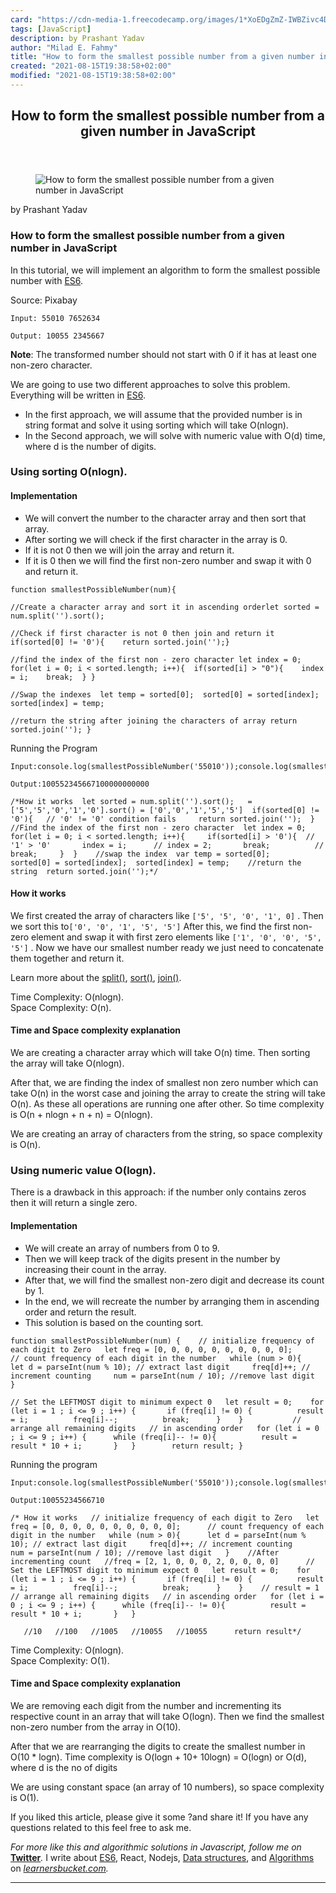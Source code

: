 ```yaml
---
card: "https://cdn-media-1.freecodecamp.org/images/1*XoEDgZmZ-IWBZivc4DJakg.jpeg"
tags: [JavaScript]
description: by Prashant Yadav
author: "Milad E. Fahmy"
title: "How to form the smallest possible number from a given number in JavaScript"
created: "2021-08-15T19:38:58+02:00"
modified: "2021-08-15T19:38:58+02:00"
---
```

<div class="site-wrapper">
<main id="site-main" class="site-main outer">
<div class="inner">
<article class="post-full post tag-javascript tag-algorithms tag-es6 tag-programming tag-data-structures ">
<header class="post-full-header">
<h1 class="post-full-title">How to form the smallest possible number from a given number in JavaScript</h1>
</header>
<figure class="post-full-image">
<picture>
<source media="(max-width: 700px)" sizes="1px" srcset="data:image/gif;base64,R0lGODlhAQABAIAAAAAAAP///yH5BAEAAAAALAAAAAABAAEAAAIBRAA7 1w">
<source media="(min-width: 701px)" sizes="(max-width: 800px) 400px,
(max-width: 1170px) 700px,
1400px" srcset="https://cdn-media-1.freecodecamp.org/images/1*XoEDgZmZ-IWBZivc4DJakg.jpeg 300w,
https://cdn-media-1.freecodecamp.org/images/1*XoEDgZmZ-IWBZivc4DJakg.jpeg 600w,
https://cdn-media-1.freecodecamp.org/images/1*XoEDgZmZ-IWBZivc4DJakg.jpeg 1000w,
https://cdn-media-1.freecodecamp.org/images/1*XoEDgZmZ-IWBZivc4DJakg.jpeg 2000w">
<img onerror="this.style.display='none'" src="https://cdn-media-1.freecodecamp.org/images/1*XoEDgZmZ-IWBZivc4DJakg.jpeg" alt="How to form the smallest possible number from a given number in JavaScript">
</picture>
</figure>
<section class="post-full-content">
<div class="post-content medium-migrated-article">
<p>by Prashant Yadav</p>
<h1 id="how-to-form-the-smallest-possible-number-from-a-given-number-in-javascript">How to form the smallest possible number from a given number in JavaScript</h1>
<p>In this tutorial, we will implement an algorithm to form the smallest possible number with <a href="https://learnersbucket.com/tutorials/es6/es6-intro/" rel="noopener">ES6</a>.</p>
<figcaption>Source: Pixabay</figcaption>
</figure><pre><code>Input: 55010 7652634</code></pre><pre><code>Output: 10055 2345667</code></pre>
<p><strong>Note</strong>: The transformed number should not start with 0 if it has at least one non-zero character.</p>
<p>We are going to use two different approaches to solve this problem. Everything will be written in <a href="https://learnersbucket.com/tutorials/es6/es6-intro" rel="noopener">ES6</a>.</p>
<ul>
<li>In the first approach, we will assume that the provided number is in string format and solve it using sorting which will take O(nlogn).</li>
<li>In the Second approach, we will solve with numeric value with O(d) time, where d is the number of digits.</li>
</ul>
<h3 id="using-sorting-o-nlogn-">Using sorting O(nlogn).</h3>
<h4 id="implementation">Implementation</h4>
<ul>
<li>We will convert the number to the character array and then sort that array.</li>
<li>After sorting we will check if the first character in the array is 0.</li>
<li>If it is not 0 then we will join the array and return it.</li>
<li>If it is 0 then we will find the first non-zero number and swap it with 0 and return it.</li>
</ul><pre><code>function smallestPossibleNumber(num){</code></pre><pre><code>//Create a character array and sort it in ascending orderlet sorted = num.split('').sort();</code></pre><pre><code>//Check if first character is not 0 then join and return it if(sorted[0] != '0'){    return sorted.join('');}</code></pre><pre><code>//find the index of the first non - zero character let index = 0; for(let i = 0; i &lt; sorted.length; i++){  if(sorted[i] &gt; "0"){    index = i;    break;  } }</code></pre><pre><code>//Swap the indexes  let temp = sorted[0];  sorted[0] = sorted[index];  sorted[index] = temp;</code></pre><pre><code>//return the string after joining the characters of array return sorted.join(''); }</code></pre>
<p>Running the Program</p><pre><code>Input:console.log(smallestPossibleNumber('55010'));console.log(smallestPossibleNumber('7652634'));console.log(smallestPossibleNumber('000001'));console.log(smallestPossibleNumber('000000'));</code></pre><pre><code>Output:100552345667100000000000</code></pre><pre><code>/*How it works  let sorted = num.split('').sort();   = ['5','5','0','1','0'].sort() = ['0','0','1','5','5']  if(sorted[0] != '0'){   // '0' != '0' condition fails     return sorted.join('');  }    //Find the index of the first non - zero character  let index = 0;  for(let i = 0; i &lt; sorted.length; i++){     if(sorted[i] &gt; '0'){  // '1' &gt; '0'       index = i;      // index = 2;       break;          // break;     }  }    //swap the index  var temp = sorted[0];        sorted[0] = sorted[index];  sorted[index] = temp;    //return the string  return sorted.join('');*/</code></pre>
<h4 id="how-it-works">How it works</h4>
<p>We first created the array of characters like <code>['5', '5', '0', '1', 0]</code> . Then we sort this to<code>['0', '0', '1', '5', '5']</code> After this, we find the first non-zero element and swap it with first zero elements like <code>['1', '0', '0', '5', '5']</code> . Now we have our smallest number ready we just need to concatenate them together and return it.</p>
<p>Learn more about the <a href="https://developer.mozilla.org/en-US/docs/Web/JavaScript/Reference/Global_Objects/String/split" rel="noopener">split()</a>, <a href="https://developer.mozilla.org/en-US/docs/Web/JavaScript/Reference/Global_Objects/Array/sort" rel="noopener">sort()</a>, <a href="https://developer.mozilla.org/en-US/docs/Web/JavaScript/Reference/Global_Objects/Array/join" rel="noopener">join()</a>.</p>
<p>Time Complexity: O(nlogn).<br>Space Complexity: O(n).</p>
<h4 id="time-and-space-complexity-explanation">Time and Space complexity explanation</h4>
<p>We are creating a character array which will take O(n) time. Then sorting the array will take O(nlogn).</p>
<p>After that, we are finding the index of smallest non zero number which can take O(n) in the worst case and joining the array to create the string will take O(n). As these all operations are running one after other. So time complexity is O(n + nlogn + n + n) = O(nlogn).</p>
<p>We are creating an array of characters from the string, so space complexity is O(n).</p>
<h3 id="using-numeric-value-o-logn-">Using numeric value O(logn).</h3>
<p>There is a drawback in this approach: if the number only contains zeros then it will return a single zero.</p>
<h4 id="implementation-1">Implementation</h4>
<ul>
<li>We will create an array of numbers from 0 to 9.</li>
<li>Then we will keep track of the digits present in the number by increasing their count in the array.</li>
<li>After that, we will find the smallest non-zero digit and decrease its count by 1.</li>
<li>In the end, we will recreate the number by arranging them in ascending order and return the result.</li>
<li>This solution is based on the counting sort.</li>
</ul><pre><code>function smallestPossibleNumber(num) {    // initialize frequency of each digit to Zero   let freq = [0, 0, 0, 0, 0, 0, 0, 0, 0, 0];          // count frequency of each digit in the number   while (num &gt; 0){      let d = parseInt(num % 10); // extract last digit     freq[d]++; // increment counting     num = parseInt(num / 10); //remove last digit   }</code></pre><pre><code>// Set the LEFTMOST digit to minimum expect 0   let result = 0;    for (let i = 1 ; i &lt;= 9 ; i++) {       if (freq[i] != 0) {          result = i;          freq[i]--;          break;      }    }           // arrange all remaining digits   // in ascending order   for (let i = 0 ; i &lt;= 9 ; i++) {      while (freq[i]-- != 0){          result = result * 10 + i;       }   }        return result; }</code></pre>
<p>Running the program</p><pre><code>Input:console.log(smallestPossibleNumber('55010'));console.log(smallestPossibleNumber('7652634'));console.log(smallestPossibleNumber('000001'));console.log(smallestPossibleNumber('000000'));</code></pre><pre><code>Output:10055234566710</code></pre><pre><code>/* How it works   // initialize frequency of each digit to Zero   let freq = [0, 0, 0, 0, 0, 0, 0, 0, 0, 0];      // count frequency of each digit in the number   while (num &gt; 0){      let d = parseInt(num % 10); // extract last digit     freq[d]++; // increment counting             num = parseInt(num / 10); //remove last digit   }    //After incrementing count   //freq = [2, 1, 0, 0, 0, 2, 0, 0, 0, 0]      // Set the LEFTMOST digit to minimum expect 0   let result = 0;    for (let i = 1 ; i &lt;= 9 ; i++) {       if (freq[i] != 0) {          result = i;          freq[i]--;          break;      }    }    // result = 1     // arrange all remaining digits   // in ascending order   for (let i = 0 ; i &lt;= 9 ; i++) {      while (freq[i]-- != 0){          result = result * 10 + i;       }   }</code></pre><pre><code>   //10   //100   //1005   //10055   //10055      return result*/</code></pre>
<p>Time Complexity: O(nlogn).<br>Space Complexity: O(1).</p>
<h4 id="time-and-space-complexity-explanation-1">Time and Space complexity explanation</h4>
<p>We are removing each digit from the number and incrementing its respective count in an array that will take O(logn). Then we find the smallest non-zero number from the array in O(10).</p>
<p>After that we are rearranging the digits to create the smallest number in O(10 * logn). Time complexity is O(logn + 10+ 10logn) = O(logn) or O(d), where d is the no of digits</p>
<p>We are using constant space (an array of 10 numbers), so space complexity is O(1).</p>
<p>If you liked this article, please give it some ?and share it! If you have any questions related to this feel free to ask me.</p>
<p><em>For more like this and algorithmic solutions in Javascript, follow me on </em><a href="https://twitter.com/LearnersBucket" rel="noopener"><strong>Twitter</strong></a><em>. </em>I write about <a href="https://learnersbucket.com/tutorials/es6/es6-intro/" rel="noopener">ES6</a>, React, Nodejs, <a href="https://learnersbucket.com/tutorials/topics/data-structures/" rel="noopener">Data structures</a>, and <a href="https://learnersbucket.com/examples/topics/algorithms/" rel="noopener">Algorithms</a> on <a href="https://learnersbucket.com/" rel="noopener"><em>learnersbucket.com</em></a><em>.</em></p>
</div>
<hr>
</section>
</article>
</div>
</main>
</div>
<!-- Google Tag Manager (noscript) -->
<!-- End Google Tag Manager (noscript) -->
